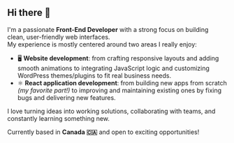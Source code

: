 ## Hi there 👋

I'm a passionate **Front-End Developer** with a strong focus on building clean, user-friendly web interfaces.  
My experience is mostly centered around two areas I really enjoy:

- 🖥️ **Website development**: from crafting responsive layouts and adding smooth animations to integrating JavaScript logic and customizing WordPress themes/plugins to fit real business needs.
- ⚛️ **React application development**: from building new apps from scratch *(my favorite part!)* to improving and maintaining existing ones by fixing bugs and delivering new features.

I love turning ideas into working solutions, collaborating with teams, and constantly learning something new.  

Currently based in **Canada 🇨🇦** and open to exciting opportunities!
